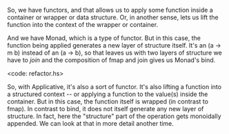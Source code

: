 So, we have functors, and that allows us to apply some function inside a container or wrapper or data structure. Or, in another sense, lets us lift the function into the context of the wrapper or container. 

And we have Monad, which is a type of functor. But in this case, the function being applied generates a new layer of structure itself. It's an (a -> m b) instead of an (a -> b), so that leaves us with two layers of structure we have to *join* and the composition of fmap and join gives us Monad's bind. 

<code: refactor.hs>

So, with Applicative, it's also a sort of functor. It's also lifting a function into a structured context -- or applying a function to the value(s) inside the container. But in this case, the function itself is wrapped (in contrast to fmap). In contrast to bind, it does not itself generate any new layer of structure. In fact, here the "structure" part of the operation gets monoidally appended. We can look at that in more detail another time.



